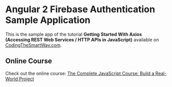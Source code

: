 # Angular 2 Firebase Authentication Sample Application

This is the sample app of the tutorial __Getting Started With Axios (Accessing REST Web Services / HTTP APIs in JavaScript)__ available on [CodingTheSmartWay.com](http://codingthesmartway.com/).

## Online Course
Check out the online course: [The Complete JavaScript Course: Build a Real-World Project](http://codingthesmartway.com/courses/complete-javascript/)
